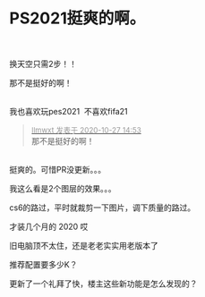 # PS2021挺爽的啊。


<img id="aimg_wP444" onclick="zoom(this, this.src, 0, 0, 0)" class="zoom" src="https://driveod.herokuapp.com/ps.gif" onmouseover="img_onmouseoverfunc(this)" onload="thumbImg(this)" border="0" alt="" /><br />
<br />
<br />
换天空只需2步！！

那不是挺好的啊！<br />
<br />
<img src="static/image/smiley/default/lol.gif" smilieid="12" border="0" alt="" /><img src="static/image/smiley/default/lol.gif" smilieid="12" border="0" alt="" /><img src="static/image/smiley/default/lol.gif" smilieid="12" border="0" alt="" />

我也喜欢玩pes2021&nbsp;&nbsp;不喜欢fifa21 

<div class="quote"><blockquote><font size="2"><a href="https://www.hostloc.com/forum.php?mod=redirect&amp;goto=findpost&amp;pid=9359290&amp;ptid=758995" target="_blank"><font color="#999999">llmwxt 发表于 2020-10-27 14:53</font></a></font><br />
那不是挺好的啊！</blockquote></div><br />
挺爽的。可惜PR没更新。。。

我这么看是2个图层的效果。。。

cs6的路过，平时就裁剪一下图片，调下质量的路过。<img id="aimg_XDXZ5" onclick="zoom(this, this.src, 0, 0, 0)" class="zoom" src="https://cdn.jsdelivr.net/gh/hishis/forum-master/public/images/patch.gif" onmouseover="img_onmouseoverfunc(this)" onload="thumbImg(this)" border="0" alt="" />

才装几个月的 2020 哎

旧电脑顶不太住，还是老老实实用老版本了<img src="static/image/smiley/default/sweat.gif" smilieid="10" border="0" alt="" />

推荐配置要多少K？<img id="aimg_nBD9a" onclick="zoom(this, this.src, 0, 0, 0)" class="zoom" src="https://cdn.jsdelivr.net/gh/hishis/forum-master/public/images/patch.gif" onmouseover="img_onmouseoverfunc(this)" onload="thumbImg(this)" border="0" alt="" />

更新了一个礼拜了快，楼主这些新功能是怎么发现的？
